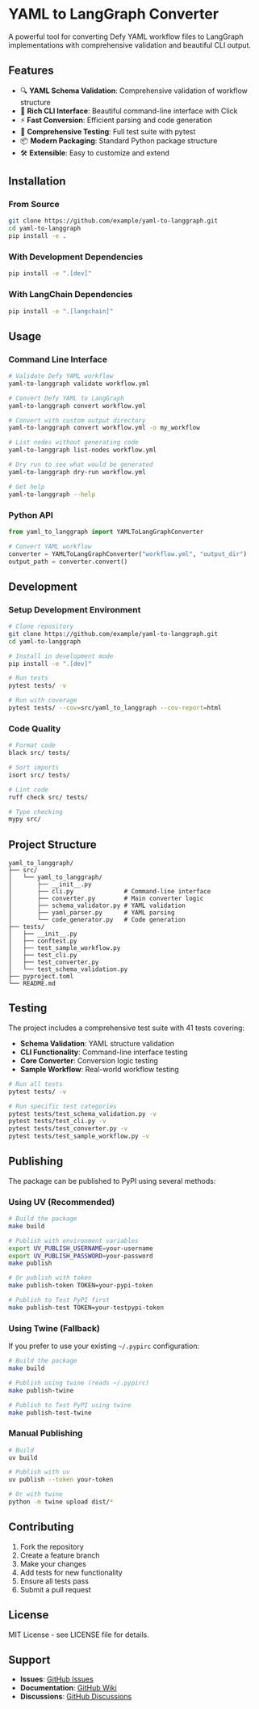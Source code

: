 # YAML to LangGraph Converter

A powerful tool for converting Defy YAML workflow files to LangGraph implementations with comprehensive validation and beautiful CLI output.

## Features

- 🔍 **YAML Schema Validation**: Comprehensive validation of workflow structure
- 🎨 **Rich CLI Interface**: Beautiful command-line interface with Click
- ⚡ **Fast Conversion**: Efficient parsing and code generation
- 🧪 **Comprehensive Testing**: Full test suite with pytest
- 📦 **Modern Packaging**: Standard Python package structure
- 🛠️ **Extensible**: Easy to customize and extend

## Installation

### From Source

```bash
git clone https://github.com/example/yaml-to-langgraph.git
cd yaml-to-langgraph
pip install -e .
```

### With Development Dependencies

```bash
pip install -e ".[dev]"
```

### With LangChain Dependencies

```bash
pip install -e ".[langchain]"
```

## Usage

### Command Line Interface

```bash
# Validate Defy YAML workflow
yaml-to-langgraph validate workflow.yml

# Convert Defy YAML to LangGraph
yaml-to-langgraph convert workflow.yml

# Convert with custom output directory
yaml-to-langgraph convert workflow.yml -o my_workflow

# List nodes without generating code
yaml-to-langgraph list-nodes workflow.yml

# Dry run to see what would be generated
yaml-to-langgraph dry-run workflow.yml

# Get help
yaml-to-langgraph --help
```

### Python API

```python
from yaml_to_langgraph import YAMLToLangGraphConverter

# Convert YAML workflow
converter = YAMLToLangGraphConverter("workflow.yml", "output_dir")
output_path = converter.convert()
```

## Development

### Setup Development Environment

```bash
# Clone repository
git clone https://github.com/example/yaml-to-langgraph.git
cd yaml-to-langgraph

# Install in development mode
pip install -e ".[dev]"

# Run tests
pytest tests/ -v

# Run with coverage
pytest tests/ --cov=src/yaml_to_langgraph --cov-report=html
```

### Code Quality

```bash
# Format code
black src/ tests/

# Sort imports
isort src/ tests/

# Lint code
ruff check src/ tests/

# Type checking
mypy src/
```

## Project Structure

```
yaml_to_langgraph/
├── src/
│   └── yaml_to_langgraph/
│       ├── __init__.py
│       ├── cli.py              # Command-line interface
│       ├── converter.py        # Main converter logic
│       ├── schema_validator.py # YAML validation
│       ├── yaml_parser.py      # YAML parsing
│       └── code_generator.py   # Code generation
├── tests/
│   ├── __init__.py
│   ├── conftest.py
│   ├── test_sample_workflow.py
│   ├── test_cli.py
│   ├── test_converter.py
│   └── test_schema_validation.py
├── pyproject.toml
└── README.md
```

## Testing

The project includes a comprehensive test suite with 41 tests covering:

- **Schema Validation**: YAML structure validation
- **CLI Functionality**: Command-line interface testing
- **Core Converter**: Conversion logic testing
- **Sample Workflow**: Real-world workflow testing

```bash
# Run all tests
pytest tests/ -v

# Run specific test categories
pytest tests/test_schema_validation.py -v
pytest tests/test_cli.py -v
pytest tests/test_converter.py -v
pytest tests/test_sample_workflow.py -v
```

## Publishing

The package can be published to PyPI using several methods:

### Using UV (Recommended)
```bash
# Build the package
make build

# Publish with environment variables
export UV_PUBLISH_USERNAME=your-username
export UV_PUBLISH_PASSWORD=your-password
make publish

# Or publish with token
make publish-token TOKEN=your-pypi-token

# Publish to Test PyPI first
make publish-test TOKEN=your-testpypi-token
```

### Using Twine (Fallback)
If you prefer to use your existing `~/.pypirc` configuration:

```bash
# Build the package
make build

# Publish using twine (reads ~/.pypirc)
make publish-twine

# Publish to Test PyPI using twine
make publish-test-twine
```

### Manual Publishing
```bash
# Build
uv build

# Publish with uv
uv publish --token your-token

# Or with twine
python -m twine upload dist/*
```

## Contributing

1. Fork the repository
2. Create a feature branch
3. Make your changes
4. Add tests for new functionality
5. Ensure all tests pass
6. Submit a pull request

## License

MIT License - see LICENSE file for details.

## Support

- **Issues**: [GitHub Issues](https://github.com/example/yaml-to-langgraph/issues)
- **Documentation**: [GitHub Wiki](https://github.com/example/yaml-to-langgraph/wiki)
- **Discussions**: [GitHub Discussions](https://github.com/example/yaml-to-langgraph/discussions)